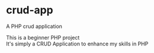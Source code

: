 # crud-app
A PHP crud application

This is a beginner PHP project<br>
It's simply a CRUD Application to enhance my skills in PHP

